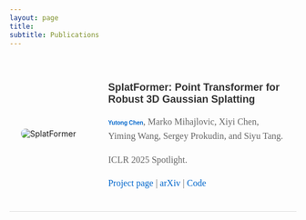 ```yaml
---
layout: page
title: 
subtitle: Publications
---
```


<style>
  /* Custom style for highlighted font (for your name) */
  .highlight-author {
    font-family: 'Cursive', sans-serif; /* Example font, you can change it to any font */
    font-weight: bold;
    color: #9E7BB5; /* Set your highlight color (you can choose any color) */
    font-size: 10px; /* Set the font size */
  }

  /* Custom styles for publications */
  .publication {
    display: flex;
    align-items: center;
    margin-bottom: 20px;
    padding: 20px;
    border-bottom: 1px solid #ddd;
  }

  .publication .left-column {
    width: 30%;
    margin-right: 20px;
  }

  .publication .right-column {
    width: 70%;
  }

  .publication img {
    max-width: 100%;
    border-radius: 8px;
  }

  /* Custom font size and style for h2 */
  .publication h2 {
    font-size: 18px;
    font-family: 'Arial', sans-serif;
    font-weight: bold;
    color: #333;
  }

  /* Custom font size and style for p */
  .publication p {
    font-size: 16px;
    font-family: 'Georgia', serif;
    line-height: 1.6;
    color: #666;
  }

  /* Optional: You can add specific styles for links */
  .publication a {
    text-decoration: none;
    color: #0066cc;
  }

  .publication a:hover {
    text-decoration: underline;
  }
</style>

<div class="publication">
  <div class="left-column">
    <img src="https://markomih.github.io/assets/SplatFormer_ood_overview.png" alt="SplatFormer" class="publication-image">
  </div>
  <div class="right-column">
    <h2><strong>SplatFormer: Point Transformer for Robust 3D Gaussian Splatting</strong></h2>
    <p><a class="highlight-author">Yutong Chen</a>, Marko Mihajlovic, Xiyi Chen, Yiming Wang, Sergey Prokudin, and Siyu Tang.</p>
    <p>ICLR 2025 Spotlight.</p>
    <p>
      <a href="https://sergeyprokudin.github.io/splatformer/" target="_blank">Project page</a> | 
      <a href="https://arxiv.org/abs/2411.06390" target="_blank">arXiv</a> | 
      <a href="https://github.com/ChenYutongTHU/SplatFormer" target="_blank">Code</a>
    </p>
  </div>
</div>
